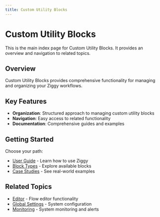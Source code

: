 ```yaml
---
title: Custom Utility Blocks
---
```


# Custom Utility Blocks

This is the main index page for Custom Utility Blocks. It provides an overview and navigation to related topics.

## Overview

Custom Utility Blocks provides comprehensive functionality for managing and organizing your Ziggy workflows.

## Key Features

- **Organization**: Structured approach to managing custom utility blocks
- **Navigation**: Easy access to related functionality
- **Documentation**: Comprehensive guides and examples

## Getting Started

Choose your path:
- [User Guide](/user-guide) - Learn how to use Ziggy
- [Block Types](/user-guide/block-types) - Explore available blocks
- [Case Studies](/case-studies/hubspot/Case-Study-Hubspot) - See real-world examples

## Related Topics

- [Editor](/user-guide/editor) - Flow editor functionality
- [Global Settings](/user-guide/Global-Settings) - System configuration
- [Monitoring](/user-guide/Monitoring) - System monitoring and alerts
